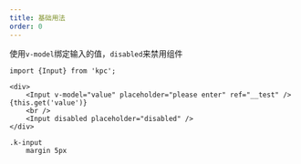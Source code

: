 ```yaml
---
title: 基础用法
order: 0
---
```


使用`v-model`绑定输入的值，`disabled`来禁用组件

```vdt
import {Input} from 'kpc';

<div>
    <Input v-model="value" placeholder="please enter" ref="__test" /> {this.get('value')}
    <br />
    <Input disabled placeholder="disabled" />
</div>
```

```styl
.k-input
    margin 5px
```
